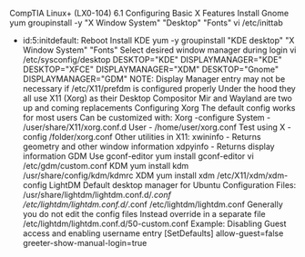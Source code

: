 CompTIA Linux+ (LX0-104)
6.1 Configuring Basic X Features
Install Gnome
yum groupinstall -y "X Window System" "Desktop" "Fonts"
vi /etc/inittab
- id:5:initdefault:
Reboot
Install KDE
yum -y groupinstall "KDE desktop" "X Window System" "Fonts"
Select desired window manager during login
vi /etc/sysconfig/desktop
DESKTOP="KDE"
DISPLAYMANAGER="KDE"
DESKTOP="XFCE"
DISPLAYMANAGER="XDM"
DESKTOP="Gnome"
DISPLAYMANAGER="GDM"
NOTE: Display Manager entry may not be necessary if /etc/X11/prefdm is configured properly
Under the hood they all use X11 (Xorg) as their Desktop Compositor
Mir and Wayland are two up and coming replacements
Configuring Xorg
The default config works for most users
Can be customized with:
Xorg -configure
System - /user/share/X11/xorg.conf.d
User - /home/user/xorg.conf
Test using
X -config /folder/xorg.conf
Other utilities in X11:
xwininfo - Returns geometry and other window information
xdpyinfo - Returns display information
GDM
Use gconf-editor
yum install gconf-editor
vi /etc/gdm/custom.conf
KDM
yum install kdm
/usr/share/config/kdm/kdmrc
XDM
yum install xdm
/etc/X11/xdm/xdm-config
LightDM
Default desktop manager for Ubuntu
Configuration Files:
/usr/share/lightdm/lightdm.conf.d/*.conf
/etc/lightdm/lightdm.conf.d/*.conf
/etc/lightdm/lightdm.conf
Generally you do not edit the config files
Instead override in a separate file
/etc/lightdm/lightdm.conf.d/50-custom.conf
Example: Disabling Guest access and enabling username entry
[SetDefaults]
allow-guest=false
greeter-show-manual-login=true
